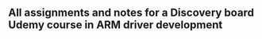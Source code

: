 All assignments and notes for a Discovery board Udemy course in ARM driver development
--------------------------------------------------------------------------------------



